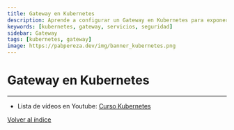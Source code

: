 ```yaml
---
title: Gateway en Kubernetes
description: Aprende a configurar un Gateway en Kubernetes para exponer servicios de forma segura y controlada.
keywords: [kubernetes, gateway, servicios, seguridad]
sidebar: Gateway
tags: [kubernetes, gateway]
image: https://pabpereza.dev/img/banner_kubernetes.png
---
```


# Gateway en Kubernetes


---
* Lista de vídeos en Youtube: [Curso Kubernetes](https://www.youtube.com/playlist?list=PLQhxXeq1oc2k9MFcKxqXy5GV4yy7wqSma)

[Volver al índice](README.md#índice)